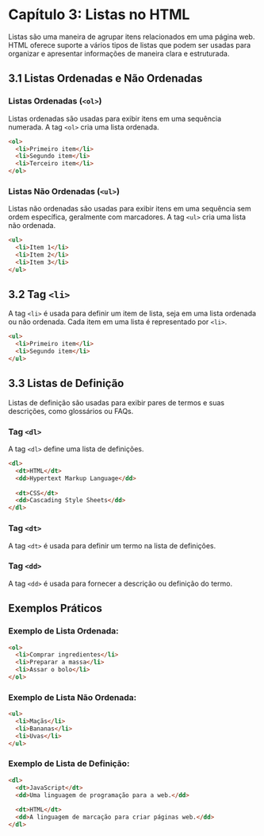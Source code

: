 
# Capítulo 3: Listas no HTML

Listas são uma maneira de agrupar itens relacionados em uma página web. HTML oferece suporte a vários tipos de listas que podem ser usadas para organizar e apresentar informações de maneira clara e estruturada.

## 3.1 Listas Ordenadas e Não Ordenadas

### Listas Ordenadas (`<ol>`)

Listas ordenadas são usadas para exibir itens em uma sequência numerada. A tag `<ol>` cria uma lista ordenada.

```html
<ol>
  <li>Primeiro item</li>
  <li>Segundo item</li>
  <li>Terceiro item</li>
</ol>
```

### Listas Não Ordenadas (`<ul>`)

Listas não ordenadas são usadas para exibir itens em uma sequência sem ordem específica, geralmente com marcadores. A tag `<ul>` cria uma lista não ordenada.

```html
<ul>
  <li>Item 1</li>
  <li>Item 2</li>
  <li>Item 3</li>
</ul>
```

## 3.2 Tag `<li>`

A tag `<li>` é usada para definir um item de lista, seja em uma lista ordenada ou não ordenada. Cada item em uma lista é representado por `<li>`.

```html
<ul>
  <li>Primeiro item</li>
  <li>Segundo item</li>
</ul>
```

## 3.3 Listas de Definição

Listas de definição são usadas para exibir pares de termos e suas descrições, como glossários ou FAQs.

### Tag `<dl>`

A tag `<dl>` define uma lista de definições.

```html
<dl>
  <dt>HTML</dt>
  <dd>Hypertext Markup Language</dd>
  
  <dt>CSS</dt>
  <dd>Cascading Style Sheets</dd>
</dl>
```

### Tag `<dt>`

A tag `<dt>` é usada para definir um termo na lista de definições.

### Tag `<dd>`

A tag `<dd>` é usada para fornecer a descrição ou definição do termo.

## Exemplos Práticos

### Exemplo de Lista Ordenada:

```html
<ol>
  <li>Comprar ingredientes</li>
  <li>Preparar a massa</li>
  <li>Assar o bolo</li>
</ol>
```

### Exemplo de Lista Não Ordenada:

```html
<ul>
  <li>Maçãs</li>
  <li>Bananas</li>
  <li>Uvas</li>
</ul>
```

### Exemplo de Lista de Definição:

```html
<dl>
  <dt>JavaScript</dt>
  <dd>Uma linguagem de programação para a web.</dd>
  
  <dt>HTML</dt>
  <dd>A linguagem de marcação para criar páginas web.</dd>
</dl>
```
